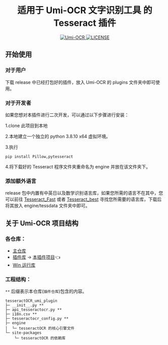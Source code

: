 <h1 align="center">适用于 Umi-OCR 文字识别工具 的 Tesseract 插件</h1>

<p align="center">
  <a href="https://github.com/hiroi-sora/Umi-OCR/releases/latest">
    <img src="https://img.shields.io/github/v/release/qwedc001/tesseractOCR_umi_plugin?style=flat-square" alt="Umi-OCR">
  </a>
  <a href="License">
    <img src="https://img.shields.io/github/license/qwedc001/tesseractOCR_umi_plugin?style=flat-square" alt="LICENSE">
  </a>
</p>

## 开始使用

### 对于用户

下载 release 中已经打包好的插件，放入 Umi-OCR 的 plugins 文件夹中即可使用。

### 对于开发者

如果您想对本插件进行二次开发，可以通过以下步骤进行安装：

1.clone 此项目到本地

2.本地建立一个独立的 python 3.8.10 x64 虚拟环境。

3.执行

```
pip install Pillow,pytesseract
```

4.将下载好的 Tesseract 程序文件夹重命名为 engine 并放在该文件夹下。

### 添加额外语言

release 包中内置有中英日以及数学识别语言库，如果您所需的语言不在其中，您可以前往 [Tesseract_Fast](https://github.com/tesseract-ocr/tessdata_fast) 或者 [Tesseract_best](https://github.com/tesseract-ocr/tessdata_best) 寻找您所需要的语言库，下载后将其放入 engine/tessdata 文件夹中即可。

## 关于 Umi-OCR 项目结构

### 各仓库：

- [主仓库](https://github.com/hiroi-sora/Umi-OCR)
- [插件库](https://github.com/hiroi-sora/Umi-OCR_plugins) -> [本插件项目](https://github.com/qwedc001/tesseractOCR_umi_plugin)👈
- [Win 运行库](https://github.com/hiroi-sora/Umi-OCR_runtime_windows)

### 工程结构：

`**` 后缀表示本仓库(`插件仓库`)包含的内容。

```
tesseractOCR_umi_plugin
├─ __init__.py **
├─ api_tesseractocr.py **
├─ i18n.csv **
├─ tesseractocr_config.py **
├─ engine
│  └─ tesseractOCR 的核心引擎文件
└─ site-packages
    └─ tesseractOCR 的依赖库
```
